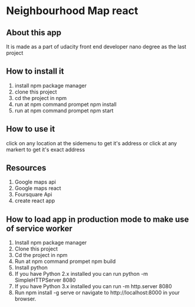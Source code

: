 # Neighbourhood Map react 

## About this app
It is made as a part of udacity front end developer nano degree as the last project 

## How to install it  
1. install npm package manager
2. clone this project 
3. cd the project in npm
4. run at npm command prompet npm install
5. run at npm command prompet npm start
 
 ## How to use it 
 click on any location at the sidemenu to get it's address or click at any markert to get it's exact address
 
 ## Resources
 1. Google maps api
 2. Google maps react 
 3. Foursquare Api 
 4. create react app
 
 ## How to load app in production mode to make use of service worker
1. Install npm package manager
2. Clone this project 
3. Cd the project in npm
4. Run at npm command prompet npm build
5. Install python 
6. If you have Python 2.x installed you can run python -m SimpleHTTPServer 8080 
7. If you have Python 3.x installed you can run -m http.server 8080
8. Run npm install -g serve or  navigate to http://localhost:8000 in your browser.
 
 
